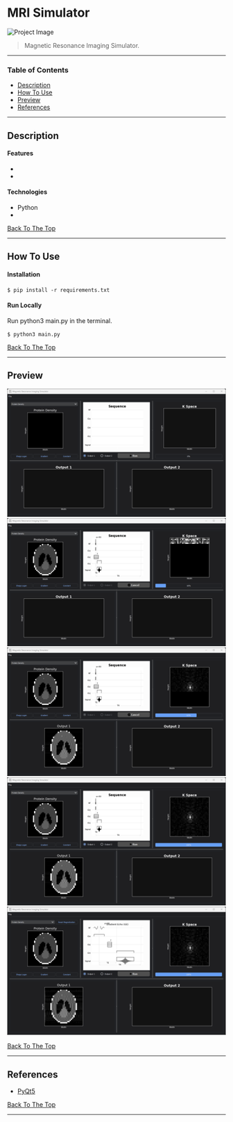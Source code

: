 # MRI Simulator

![Project Image](./Docs/image3-copy.png)

> Magnetic Resonance Imaging Simulator.

---

### Table of Contents

- [Description](#description)
- [How To Use](#how-to-use)
- [Preview](#preview)
- [References](#references)

---

## Description

#### Features

-
-

#### Technologies

- Python
-

[Back To The Top](#mri-simulator)

---

## How To Use

#### Installation

```Terminal
$ pip install -r requirements.txt
```

#### Run Locally
Run python3 main.py in the terminal.
```Terminal
$ python3 main.py
```

[Back To The Top](#mri-simulator)

---

## Preview

![Project Image](./Docs/image0.png)
![Project Image](./Docs/image1.png)
![Project Image](./Docs/image2.png)
![Project Image](./Docs/image3.png)
![Project Image](./Docs/image4.png)

[Back To The Top](#mri-simulator)

---

## References

- [PyQt5](https://pypi.org/project/PyQt5/)


[Back To The Top](#mri-simulator)

---
